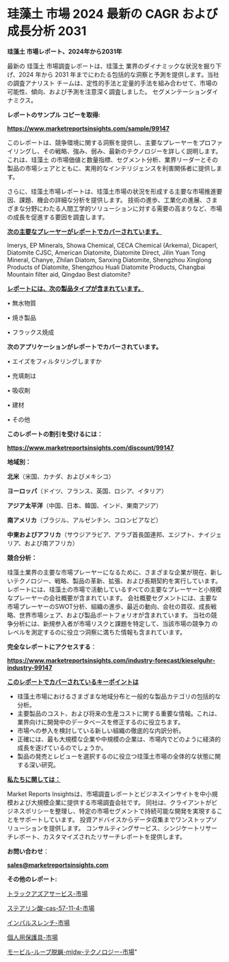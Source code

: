 # 珪藻土 市場 2024 最新の CAGR および成長分析 2031

<strong>珪藻土 市場レポート、2024年から2031年</strong>

最新の 珪藻土 市場調査レポートは、珪藻土 業界のダイナミックな状況を掘り下げ、2024 年から 2031 年までにわたる包括的な洞察と予測を提供します。当社の調査アナリスト チームは、定性的手法と定量的手法を組み合わせて、市場の可能性、傾向、および予測を注意深く調査しました。 セグメンテーションダイナミクス。



<strong>レポートのサンプル コピーを取得:</strong> <a href=https://www.marketreportsinsights.com/sample/99147>

<strong><u>https://www.marketreportsinsights.com/sample/99147</u></strong></a>

このレポートは、競争環境に関する洞察を提供し、主要なプレーヤーをプロファイリングし、その戦略、強み、弱み、最新のテクノロジーを詳しく説明します。 これは、珪藻土 の市場価値と数量指標、セグメント分析、業界リーダーとその製品の市場シェアとともに、実用的なインテリジェンスを利害関係者に提供します。

さらに、珪藻土市場レポートは、珪藻土市場の状況を形成する主要な市場推進要因、課題、機会の詳細な分析を提供します。 技術の進歩、工業化の進展、さまざまな分野にわたる人間工学的ソリューションに対する需要の高まりなど、市場の成長を促進する要因を調査します。



<strong><u>次の主要なプレーヤーがレポートでカバーされています。</u></strong>

Imerys, EP Minerals, Showa Chemical, CECA Chemical (Arkema), Dicaperl, Diatomite CJSC, American Diatomite, Diatomite Direct, Jilin Yuan Tong Mineral, Chanye, Zhilan Diatom, Sanxing Diatomite, Shengzhou Xinglong Products of Diatomite, Shengzhou Huali Diatomite Products, Changbai Mountain filter aid, Qingdao Best diatomite?



<strong><u><b>レポートには、次の製品タイプが含まれています。</b></u></strong>

• 無水物質

• 焼き製品

• フラックス焼成



<strong><b>次のアプリケーションがレポートでカバーされています。</b></strong>

• エイズをフィルタリングしますか

• 充填剤は

• 吸収剤

• 建材

• その他



<strong><b>このレポートの割引を受けるには：</b></strong><a href=https://www.marketreportsinsights.com/discount/99147>

<strong><u>https://www.marketreportsinsights.com/discount/99147</u></strong></a>



<strong>地域別：</strong>



<strong>北米</strong>（米国、カナダ、およびメキシコ）



<strong>ヨーロッパ</strong>（ドイツ、フランス、英国、ロシア、イタリア）



<strong>アジア太平洋</strong>（中国、日本、韓国、インド、東南アジア）



<strong>南アメリカ</strong>（ブラジル、アルゼンチン、コロンビアなど）



<strong>中東およびアフリカ</strong>（サウジアラビア、アラブ首長国連邦、エジプト、ナイジェリア、および南アフリカ）



<strong>競合分析：</strong>

珪藻土業界の主要な市場プレーヤーになるために、さまざまな企業が現在、新しいテクノロジー、戦略、製品の革新、拡張、および長期契約を実行しています。 レポートには、珪藻土の市場で活動しているすべての主要なプレーヤーと小規模なプレーヤーの会社概要が含まれています。 会社概要セグメントには、主要な市場プレーヤーのSWOT分析、組織の進歩、最近の動向、会社の買収、成長戦略、世界市場シェア、および製品ポートフォリオが含まれています。 当社の競争分析には、新規参入者が市場リスクと課題を特定して、当該市場の競争力 のレベルを測定するのに役立つ洞察に満ちた情報も含まれています。



<strong>完全なレポートにアクセスする</strong>：

<a href=https://www.marketreportsinsights.com/industry-forecast/kieselguhr-industry-99147>

<strong><u>https://www.marketreportsinsights.com/industry-forecast/kieselguhr-industry-99147</u></strong></a>



<strong><u><b>このレポートでカバーされているキーポイントは</b></u></strong>
<ul>
  <li>珪藻土市場におけるさまざまな地域分布と一般的な製品カテゴリの包括的な分析。</li>
  <li>主要製品のコスト、および将来の生産コストに関する重要な情報。これは、業界向けに開発中のデータベースを修正するのに役立ちます。</li>
  <li>市場への参入を検討している新しい組織の徹底的な内訳分析。</li>
  <li>正確には、最も大規模な企業や中規模の企業は、市場内でどのように経済的成長を遂げているのでしょうか。</li>
  <li>製品の発売とレビューを選択するのに役立つ珪藻土市場の全体的な状態に関する深い研究。</li>
</ul>


<strong><u><b>私たちに関しては：</b></u></strong>

Market Reports Insightsは、市場調査レポートとビジネスインサイトを中小規模および大規模企業に提供する市場調査会社です。 同社は、クライアントがビジネスポリシーを整理し、特定の市場セグメントで持続可能な開発を実現することをサポートしています。 投資アドバイスからデータ収集までワンストップソリューションを提供します。 コンサルティングサービス、シンジケートリサーチレポート、カスタマイズされたリサーチレポートを提供します。



<strong><b>お問い合わせ</b></strong>：

<a href=mailto:sales@marketreportsinsights.com>

<strong><u>sales@marketreportsinsights.com</u></strong></a>



<strong>その他のレポート:</strong>

<a href=https://www.linkedin.com/pulse/トラックアズアサービス-市場-2023-収益と成長ドライバー-2030-uihuf/>トラックアズアサービス-市場</a>

<a href=https://www.linkedin.com/pulse/ステアリン酸-cas-57-11-4-市場-2023-新興市場-将来の動向と市場需要-jkwqf/>ステアリン酸-cas-57-11-4-市場</a>

<a href=https://www.linkedin.com/pulse/インパルスレンチ-市場-2023-総利益と主要ベンダー-2030-pr-news-hub-sfi2f/>インパルスレンチ-市場</a>

<a href=https://www.linkedin.com/pulse/個人用保護具-市場-2023-swot-分析と最新イノベーション-2030-trend-titans-360-analysis-kxpcf/>個人用保護具-市場</a>

<a href=https://www.linkedin.com/pulse/モービル-ルーブ脱蝋-mldw-テクノロジー-市場-2023-年のダイナミクスとビジネストレンド-ymqif/>モービル-ルーブ脱蝋-mldw-テクノロジー-市場</a>"
